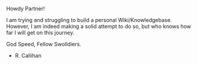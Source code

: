 Howdy Partner! 

I am trying and struggling to build a personal Wiki/Knowledgebase. However, I am indeed making a solid attempt to do so, but who knows how far I will get on this journey.

God Speed, Fellow Swolldiers.

- R. Callihan
